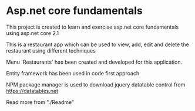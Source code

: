 
# Asp.net core fundamentals

This project is created to learn and exercise asp.net core fundamentals using asp.net core 2.1

This is a restaurant app which can be used to view, add, edit and delete the restaurant using different techniques

Menu 'Restaurants' has been created and developed for this application.

Entity framework has been used in code first approach

NPM package manager is used to download jquery datatable control from https://datatables.net

Read more from "./Readme"
